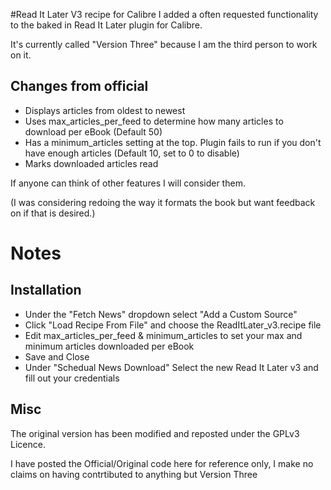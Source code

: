 #Read It Later V3 recipe for Calibre
I added a often requested functionality to the baked in Read It Later plugin for Calibre.

It's currently called "Version Three" because I am the third person to work on it.

## Changes from official
* Displays articles from oldest to newest
* Uses max_articles_per_feed to determine how many articles to download per eBook (Default 50)
* Has a minimum_articles setting at the top. Plugin fails to run if you don't have enough articles (Default 10, set to 0 to disable)
* Marks downloaded articles read

If anyone can think of other features I will consider them.

(I was considering redoing the way it formats the book but want feedback on if that is desired.)

# Notes
## Installation
* Under the "Fetch News" dropdown select "Add a Custom Source"
* Click "Load Recipe From File" and choose the ReadItLater_v3.recipe file
* Edit max_articles_per_feed & minimum_articles to set your max and minimum articles downloaded per eBook
* Save and Close
* Under "Schedual News Download" Select the new Read It Later v3 and fill out your credentials

## Misc
The original version has been modified and reposted under the GPLv3 Licence.

I have posted the Official/Original code here for reference only, I make no claims on having contrtibuted to anything but Version Three